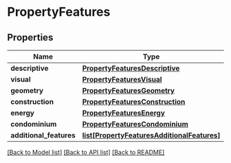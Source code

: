 # PropertyFeatures

## Properties
Name | Type | Description | Notes
------------ | ------------- | ------------- | -------------
**descriptive** | [**PropertyFeaturesDescriptive**](PropertyFeaturesDescriptive.md) |  | [optional] 
**visual** | [**PropertyFeaturesVisual**](PropertyFeaturesVisual.md) |  | [optional] 
**geometry** | [**PropertyFeaturesGeometry**](PropertyFeaturesGeometry.md) |  | [optional] 
**construction** | [**PropertyFeaturesConstruction**](PropertyFeaturesConstruction.md) |  | [optional] 
**energy** | [**PropertyFeaturesEnergy**](PropertyFeaturesEnergy.md) |  | [optional] 
**condominium** | [**PropertyFeaturesCondominium**](PropertyFeaturesCondominium.md) |  | [optional] 
**additional_features** | [**list[PropertyFeaturesAdditionalFeatures]**](PropertyFeaturesAdditionalFeatures.md) |  | [optional] 

[[Back to Model list]](../README.md#documentation-for-models) [[Back to API list]](../README.md#documentation-for-api-endpoints) [[Back to README]](../README.md)


